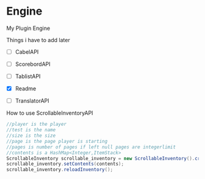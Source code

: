 # Engine
My Plugin Engine


Things i have to add later
  - [ ] CabelAPI
  - [ ] ScorebordAPI
  - [ ] TablistAPI
  - [x] Readme
  - [ ] TranslatorAPI



How to use ScrollableInventoryAPI
```java
//player is the player
//test is the name
//size is the size
//page is the page player is starting
//pages is number of pages if left null pages are integerlimit
//contents is a HashMap<Integer,ItemStack>
ScrollableInventory scrollable_inventory = new ScrollableInventory().create(player,"test",size,page,pages);
scrollable_inventory.setContents(contents);
scrollable_inventory.reloadInventory();
```
